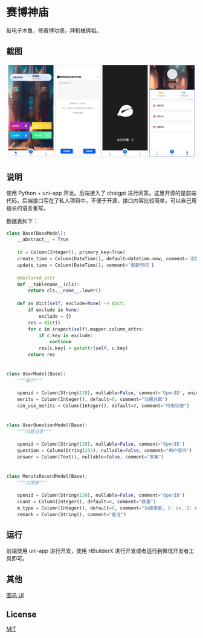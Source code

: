# 赛博神庙

敲电子木鱼，修赛博功德，拜机械佛祖。

## 截图

![App Screenshot](screenshot/screenshot.jpg)

## 说明

使用 Python + uni-app 开发。后端接入了 chatgpt 进行问答。这里开源的是前端代码，后端接口写在了私人项目中，不便于开源，接口内容比较简单，可以自己用擅长的语言重写。

数据表如下：

```python
class Base(BaseModel):
    __abstract__ = True

    id = Column(Integer(), primary_key=True)
    create_time = Column(DateTime(), default=datetime.now, comment='添加时间')
    update_time = Column(DateTime(), comment='更新时间')

    @declared_attr
    def __tablename__(cls):
        return cls.__name__.lower()

    def as_dict(self, exclude=None) -> dict:
        if exclude is None:
            exclude = {}
        res = dict()
        for c in inspect(self).mapper.column_attrs:
            if c.key in exclude:
                continue
            res[c.key] = getattr(self, c.key)
        return res


class UserModel(Base):
    """用户"""

    openid = Column(String(128), nullable=False, comment='OpenID', unique=True)
    merits = Column(Integer(), default=0, comment="功德总数")
    can_use_merits = Column(Integer(), default=0, comment="可用功德")


class UserQuestionModel(Base):
    """问题记录"""

    openid = Column(String(128), nullable=False, comment='OpenID')
    question = Column(String(255), nullable=False, comment="用户提问")
    answer = Column(Text(), nullable=False, comment="答案")


class MeritsRecordModel(Base):
    """功德表"""

    openid = Column(String(128), nullable=False, comment='OpenID')
    count = Column(Integer(), default=0, comment="数量")
    m_type = Column(Integer(), default=0, comment="功德类型, 1: in, 2: out")
    remark = Column(String(), comment="备注")
```
## 运行

前端使用 uni-app 进行开发，使用 HBuilderX 进行开发或者运行到微信开发者工具即可。


## 其他

[图鸟 UI](https://vue2.tuniaokj.com/)


## License

[MIT](https://choosealicense.com/licenses/mit/)


